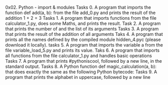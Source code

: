 0x02. Python - import & modules
Tasks 0. A program that imports the function def add(a, b): from the file add_0.py and prints the result of the addition 1 + 2 = 3
Tasks 1. A program that imports functions from the file calculator_1.py, does some Maths, and prints the result.
Task 2. A  program that prints the number of and the list of its arguments
Tasks 3. A program that prints the result of the addition of all arguments
Taks 4. A program that prints all the names defined by the compiled module hidden_4.pyc (please download it locally).
tasks 5. A program that imports the variable a from the file variable_load_5.py and prints its value.
Taks 6. A program that imports all functions from the file calculator_1.py and handles basic operations
Tasks 7. A  program that prints #pythoniscool, followed by a new line, in the standard output.
Tasks 8. A Python function def magic_calculation(a, b): that does exactly the same as the following Python bytecode:
Tasks 9. A program that prints the alphabet in uppercase, followed by a new line
